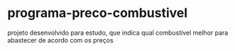 # programa-preco-combustivel
projeto desenvolvido para estudo, que indica qual combustível melhor para abastecer de acordo com os preços
